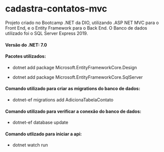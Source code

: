 # cadastra-contatos-mvc
Projeto criado no Bootcamp .NET da DIO, utilizando .ASP NET MVC para o Front End, e o Entity Framework para o Back End. O Banco de dados utilizado foi o SQL Server Express 2019.

<h4>Versão do .NET: 7.0</h4>


<h4>Pacotes utilizados:</h4> 


- dotnet add package Microsoft.EntityFrameworkCore.Design


- dotnet add package Microsoft.EntityFrameworkCore.SqlServer


<h4>Comando utilizado para criar as migrations do banco de dados:</h4>

- dotnet-ef migrations add AdicionaTabelaContato


<h4>Comando utilizado para verificar a conexão do banco de dados:</h4>


- dotnet-ef database update


<h4>Comando utlizado para iniciar a api:</h4>


- dotnet watch run
